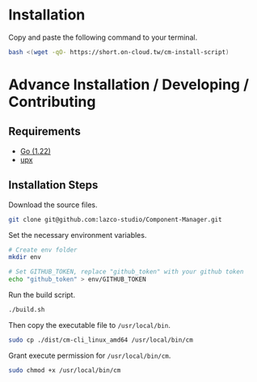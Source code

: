 # Installation
Copy and paste the following command to your terminal.
```bash
bash <(wget -qO- https://short.on-cloud.tw/cm-install-script)
```

# Advance Installation / Developing / Contributing
## Requirements
- [Go (1.22)](https://go.dev/doc/install)
- [upx](https://github.com/upx/upx/releases/latest)

## Installation Steps
Download the source files.
```bash
git clone git@github.com:lazco-studio/Component-Manager.git
```

Set the necessary environment variables.
```bash
# Create env folder
mkdir env

# Set GITHUB_TOKEN, replace "github_token" with your github token
echo "github_token" > env/GITHUB_TOKEN
```

Run the build script.
```bash
./build.sh
```

Then copy the executable file to `/usr/local/bin`.
```bash
sudo cp ./dist/cm-cli_linux_amd64 /usr/local/bin/cm
```

Grant execute permission for `/usr/local/bin/cm`.
```bash
sudo chmod +x /usr/local/bin/cm
```
